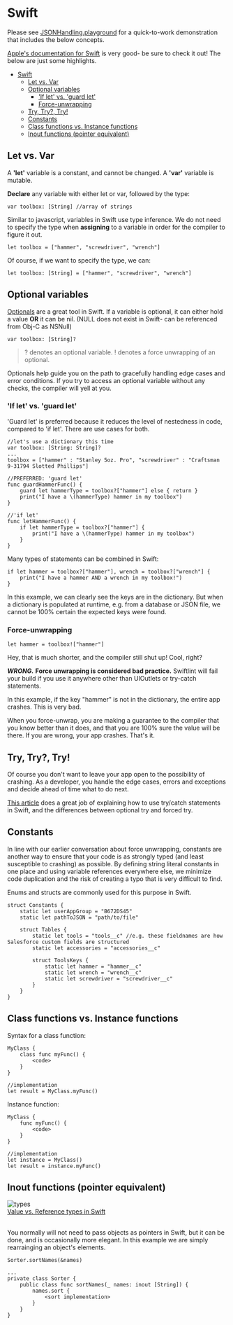 # Swift

Please see [JSONHandling.playground](JSONHandling.playground) for a quick-to-work demonstration that includes the below concepts.

[Apple's documentation for Swift](https://docs.swift.org/swift-book/LanguageGuide/TheBasics.html) is very good- be sure to check it out! The below are just some highlights.

- [Swift](#swift)
  * [Let vs. Var](#let-vs-var)
  * [Optional variables](#optional-variables)
    + ['If let' vs. 'guard let'](#-if-let--vs--guard-let-)
    + [Force-unwrapping](#force-unwrapping)
  * [Try, Try?, Try!](#try--try---try-)
  * [Constants](#constants)
  * [Class functions vs. Instance functions](#class-functions-vs-instance-functions)
  * [Inout functions (pointer equivalent)](#inout-functions--pointer-equivalent-)

## Let vs. Var

A **'let'** variable is a constant, and cannot be changed.
A **'var'** variable is mutable.

**Declare** any variable with either let or var, followed by the type:

```var toolbox: [String] //array of strings```

Similar to javascript, variables in Swift use type inference. We do not need to specify the type when **assigning** to a variable in order for the compiler to figure it out.

```let toolbox = ["hammer", "screwdriver", "wrench"]```

Of course, if we want to specify the type, we can:

```let toolbox: [String] = ["hammer", "screwdriver", "wrench"]```

## Optional variables

[Optionals](https://en.wikipedia.org/wiki/Option_type) are a great tool in Swift. If a variable is optional, it can either hold a value **OR** it can be nil. (NULL does not exist in Swift- can be referenced from Obj-C as NSNull)

```var toolbox: [String]?```

> ? denotes an optional variable. 
> ! denotes a force unwrapping of an optional.

Optionals help guide you on the path to gracefully handling edge cases and error conditions. If you try to access an optional variable without any checks, the compiler will yell at you. 

### 'If let' vs. 'guard let'


'Guard let' is preferred because it reduces the level of nestedness in code, compared to 'if let'. There are use cases for both.

```
//let's use a dictionary this time
var toolbox: [String: String]?
...
toolbox = ["hammer" : "Stanley 5oz. Pro", "screwdriver" : "Craftsman 9-31794 Slotted Phillips"]
        
//PREFERRED: 'guard let'
func guardHammerFunc() {
    guard let hammerType = toolbox?["hammer"] else { return }
    print("I have a \(hammerType) hammer in my toolbox")
}

//'if let'
func letHammerFunc() {
    if let hammerType = toolbox?["hammer"] {
        print("I have a \(hammerType) hammer in my toolbox")
    }
}
```

Many types of statements can be combined in Swift:
```
if let hammer = toolbox?["hammer"], wrench = toolbox?["wrench"] {
    print("I have a hammer AND a wrench in my toolbox!")
}
```
In this example, we can clearly see the keys are in the dictionary. But when a dictionary is populated at runtime, e.g. from a database or JSON file, we cannot be 100% certain the expected keys were found.

### Force-unwrapping

```let hammer = toolbox!["hammer"]```

Hey, that is much shorter, and the compiler still shut up! Cool, right?

***WRONG.*** **Force unwrapping is considered bad practice.** Swiftlint will fail your build if you use it anywhere other than UIOutlets or try-catch statements.

In this example, if the key "hammer" is not in the dictionary, the entire app crashes. This is very bad.

When you force-unwrap, you are making a guarantee to the compiler that you know better than it does, and that you are 100% sure the value will be there. If you are wrong, your app crashes. That's it.

## Try, Try?, Try!

Of course you don't want to leave your app open to the possibility of crashing. As a developer, you handle the edge cases, errors and exceptions and decide ahead of time what to do next.

[This article](https://medium.com/@JoyceMatos/error-handling-in-swift-3-try-try-and-try-f19705e32ff4) does a great job of explaining how to use try/catch statements in Swift, and the differences between optional try and forced try.

## Constants

In line with our earlier conversation about force unwrapping, constants are another way to ensure that your code is as strongly typed (and least susceptible to crashing) as possible. By defining string literal constants in one place and using variable references everywhere else, we minimize code duplication and the risk of creating a typo that is very difficult to find.

Enums and structs are commonly used for this purpose in Swift.
```
struct Constants {
    static let userAppGroup = "B672DS45"
    static let pathToJSON = "path/to/file"
    
    struct Tables {
        static let tools = "tools__c" //e.g. these fieldnames are how Salesforce custom fields are structured
        static let accessories = "accessories__c"
        
        struct ToolsKeys {
            static let hammer = "hammer__c"
            static let wrench = "wrench__c"
            static let screwdriver = "screwdriver__c"
        }
    }
}
```

## Class functions vs. Instance functions

Syntax for a class function:
```
MyClass {
    class func myFunc() {
        <code>
    }
}

//implementation
let result = MyClass.myFunc()
```

Instance function:
```
MyClass {
    func myFunc() {
        <code>
    }
}

//implementation
let instance = MyClass()
let result = instance.myFunc()
```
## Inout functions (pointer equivalent)

![types](https://cdn-images-1.medium.com/max/1600/1*6aJyC6_MrCRjdIAgXxAxkQ.png)
<br/>[Value vs. Reference types in Swift](https://medium.com/@abhimuralidharan/difference-between-value-type-and-a-reference-type-in-ios-swift-18cb5145ad7a)

<br/>You normally will not need to pass objects as pointers in Swift, but it can be done, and is occasionally more elegant. In this example we are simply rearrainging an object's elements.
```
Sorter.sortNames(&names)

...
private class Sorter {
    public class func sortNames(_ names: inout [String]) {
        names.sort { 
            <sort implementation>
        }
    }                
}               
